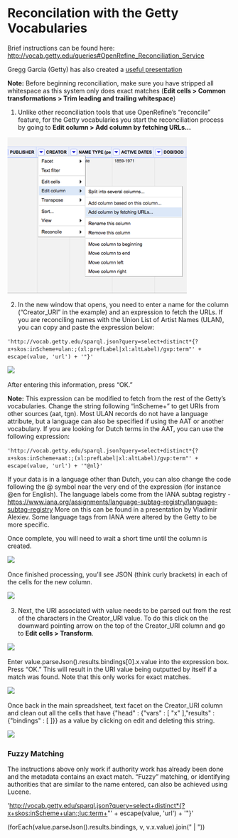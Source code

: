 # Reconcilation with the Getty Vocabularies

Brief instructions can be found here: http://vocab.getty.edu/queries#OpenRefine_Reconciliation_Service

Gregg Garcia (Getty) has also created a [useful presentation](https://www.getty.edu/research/tools/vocabularies/garcia_open_refine.pdf)

**Note:** Before beginning reconciliation, make sure you have stripped all whitespace as this system only does exact matches (**Edit cells > Common transformations > Trim leading and trailing whitespace**)

1. Unlike other reconciliation tools that use OpenRefine’s “reconcile” feature, for the Getty vocabularies you start the reconciliation process by going to **Edit column > Add column by fetching URLs…**
  
![](Images/Getty/getty1.png)

2. In the new window that opens, you need to enter a name for the column (“Creator_URI” in the example) and an expression to fetch the URLs. If you are reconciling names with the Union List of Artist Names (ULAN), you can copy and paste the expression below:

```'http://vocab.getty.edu/sparql.json?query=select+distinct*{?x+skos:inScheme+ulan:;(xl:prefLabel|xl:altLabel)/gvp:term"' + escape(value, 'url') + '"}'```

![](Images/Getty/getty2.png)

After entering this information, press “OK.” 

**Note:** This expression can be modified to fetch from the rest of the Getty’s vocabularies. Change the string following “inScheme+” to get URIs from other sources (aat, tgn). Most ULAN records do not have a language attribute, but a language can also be specified if using the AAT or another vocabulary. If you are looking for Dutch terms in the AAT, you can use the following expression:

```'http://vocab.getty.edu/sparql.json?query=select+distinct*{?x+skos:inScheme+aat:;(xl:prefLabel|xl:altLabel)/gvp:term"' + escape(value, 'url') + '"@nl}'```

 If your data is in a language other than Dutch, you can also change the code following the @ symbol near the very end of the expression (for instance @en for English). The language labels come from the IANA subtag registry - https://www.iana.org/assignments/language-subtag-registry/language-subtag-registry More on this can be found in a presentation by Vladimir Alexiev. Some language tags from IANA were altered by the Getty to be more specific. 

Once complete, you will need to wait a short time until the column is created.

![](Images/Getty/getty3.png)

Once finished processing, you’ll see JSON (think curly brackets) in each of the cells for the new column.

![](Images/Getty/getty4.png)

3. Next, the URI associated with value needs to be parsed out from the rest of the characters in the Creator_URI value. To do this click on the downward pointing arrow on the top of the Creator_URI column and go to **Edit cells > Transform**.

![](Images/Getty/getty5.png)

Enter value.parseJson().results.bindings[0].x.value into the expression box. Press “OK.” This will result in the URI value being outputted by itself if a match was found. Note that this only works for exact matches.

![](Images/Getty/getty6.png)

Once back in the main spreadsheet, text facet on the Creator_URI column and clean out all the cells that have {"head" : {"vars" : [ "x" ],"results" : {"bindings" : [ ]}} as a value by clicking on edit and deleting this string.

![](Images/Getty/getty7.png)

### Fuzzy Matching

The instructions above only work if authority work has already been done and the metadata contains an exact match. “Fuzzy” matching, or identifying authorities that are similar to the name entered, can also be achieved using Lucene.

'http://vocab.getty.edu/sparql.json?query=select+distinct*{?x+skos:inScheme+ulan:;luc:term+"' + escape(value, 'url') + '"}'

(forEach(value.parseJson().results.bindings, v, v.x.value).join(" | "))
